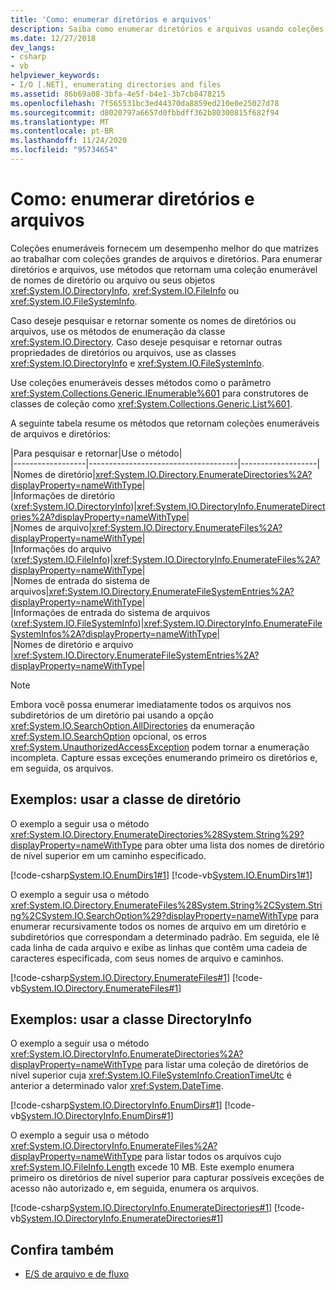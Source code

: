 ```yaml
---
title: 'Como: enumerar diretórios e arquivos'
description: Saiba como enumerar diretórios e arquivos usando coleções enumeráveis, que podem fornecer melhor desempenho do que as matrizes no .NET.
ms.date: 12/27/2018
dev_langs:
- csharp
- vb
helpviewer_keywords:
- I/O [.NET], enumerating directories and files
ms.assetid: 86b69a08-3bfa-4e5f-b4e1-3b7cb8478215
ms.openlocfilehash: 7f565531bc3ed44370da8859ed210e0e25027d78
ms.sourcegitcommit: d8020797a6657d0fbbdff362b80300815f682f94
ms.translationtype: MT
ms.contentlocale: pt-BR
ms.lasthandoff: 11/24/2020
ms.locfileid: "95734654"
---
```

# <a name="how-to-enumerate-directories-and-files"></a>Como: enumerar diretórios e arquivos

Coleções enumeráveis fornecem um desempenho melhor do que matrizes ao trabalhar com coleções grandes de arquivos e diretórios. Para enumerar diretórios e arquivos, use métodos que retornam uma coleção enumerável de nomes de diretório ou arquivo ou seus objetos <xref:System.IO.DirectoryInfo>, <xref:System.IO.FileInfo> ou <xref:System.IO.FileSystemInfo>.  
  
Caso deseje pesquisar e retornar somente os nomes de diretórios ou arquivos, use os métodos de enumeração da classe <xref:System.IO.Directory>. Caso deseje pesquisar e retornar outras propriedades de diretórios ou arquivos, use as classes <xref:System.IO.DirectoryInfo> e <xref:System.IO.FileSystemInfo>.  
  
Use coleções enumeráveis desses métodos como o parâmetro <xref:System.Collections.Generic.IEnumerable%601> para construtores de classes de coleção como <xref:System.Collections.Generic.List%601>.  
  
A seguinte tabela resume os métodos que retornam coleções enumeráveis de arquivos e diretórios:  
  
|Para pesquisar e retornar|Use o método|  
|------------------|-------------------------------------|-------------------|  
|Nomes de diretório|<xref:System.IO.Directory.EnumerateDirectories%2A?displayProperty=nameWithType>|  
|Informações de diretório (<xref:System.IO.DirectoryInfo>)|<xref:System.IO.DirectoryInfo.EnumerateDirectories%2A?displayProperty=nameWithType>|  
|Nomes de arquivo|<xref:System.IO.Directory.EnumerateFiles%2A?displayProperty=nameWithType>|  
|Informações do arquivo (<xref:System.IO.FileInfo>)|<xref:System.IO.DirectoryInfo.EnumerateFiles%2A?displayProperty=nameWithType>|  
|Nomes de entrada do sistema de arquivos|<xref:System.IO.Directory.EnumerateFileSystemEntries%2A?displayProperty=nameWithType>|  
|Informações de entrada do sistema de arquivos (<xref:System.IO.FileSystemInfo>)|<xref:System.IO.DirectoryInfo.EnumerateFileSystemInfos%2A?displayProperty=nameWithType>|  
|Nomes de diretório e arquivo |<xref:System.IO.Directory.EnumerateFileSystemEntries%2A?displayProperty=nameWithType>|  

> [!NOTE]
> Embora você possa enumerar imediatamente todos os arquivos nos subdiretórios de um diretório pai usando a opção <xref:System.IO.SearchOption.AllDirectories> da enumeração <xref:System.IO.SearchOption> opcional, os erros <xref:System.UnauthorizedAccessException> podem tornar a enumeração incompleta. Capture essas exceções enumerando primeiro os diretórios e, em seguida, os arquivos.  
  
## <a name="examples-use-the-directory-class"></a>Exemplos: usar a classe de diretório  
  
O exemplo a seguir usa o método <xref:System.IO.Directory.EnumerateDirectories%28System.String%29?displayProperty=nameWithType> para obter uma lista dos nomes de diretório de nível superior em um caminho especificado.  

[!code-csharp[System.IO.EnumDirs1#1](../../../samples/snippets/csharp/VS_Snippets_CLR_System/system.io.enumdirs1/cs/program.cs#1)]
[!code-vb[System.IO.EnumDirs1#1](../../../samples/snippets/visualbasic/VS_Snippets_CLR_System/system.io.enumdirs1/vb/program.vb#1)]  

O exemplo a seguir usa o método <xref:System.IO.Directory.EnumerateFiles%28System.String%2CSystem.String%2CSystem.IO.SearchOption%29?displayProperty=nameWithType> para enumerar recursivamente todos os nomes de arquivo em um diretório e subdiretórios que correspondam a determinado padrão. Em seguida, ele lê cada linha de cada arquivo e exibe as linhas que contêm uma cadeia de caracteres especificada, com seus nomes de arquivo e caminhos.

[!code-csharp[System.IO.Directory.EnumerateFiles#1](../../../samples/snippets/csharp/VS_Snippets_CLR_System/system.io.directory.enumeratefiles/cs/program.cs#1)]
[!code-vb[System.IO.Directory.EnumerateFiles#1](../../../samples/snippets/visualbasic/VS_Snippets_CLR_System/system.io.directory.enumeratefiles/vb/program.vb#1)]  
  
## <a name="examples-use-the-directoryinfo-class"></a>Exemplos: usar a classe DirectoryInfo  
  
O exemplo a seguir usa o método <xref:System.IO.DirectoryInfo.EnumerateDirectories%2A?displayProperty=nameWithType> para listar uma coleção de diretórios de nível superior cuja <xref:System.IO.FileSystemInfo.CreationTimeUtc> é anterior a determinado valor <xref:System.DateTime>.  

[!code-csharp[System.IO.DirectoryInfo.EnumDirs#1](../../../samples/snippets/csharp/VS_Snippets_CLR_System/system.io.directoryinfo.enumdirs/cs/program.cs)]
[!code-vb[System.IO.DirectoryInfo.EnumDirs#1](../../../samples/snippets/visualbasic/VS_Snippets_CLR_System/system.io.directoryinfo.enumdirs/vb/module1.vb)]  
  
O exemplo a seguir usa o método <xref:System.IO.DirectoryInfo.EnumerateFiles%2A?displayProperty=nameWithType> para listar todos os arquivos cujo <xref:System.IO.FileInfo.Length> excede 10 MB. Este exemplo enumera primeiro os diretórios de nível superior para capturar possíveis exceções de acesso não autorizado e, em seguida, enumera os arquivos.  

[!code-csharp[System.IO.DirectoryInfo.EnumerateDirectories#1](../../../samples/snippets/csharp/VS_Snippets_CLR_System/system.io.directoryinfo.enumeratedirectories/cs/program.cs#1)]
[!code-vb[System.IO.DirectoryInfo.EnumerateDirectories#1](../../../samples/snippets/visualbasic/VS_Snippets_CLR_System/system.io.directoryinfo.enumeratedirectories/vb/program.vb#1)]  
  
## <a name="see-also"></a>Confira também

- [E/S de arquivo e de fluxo](index.md)
